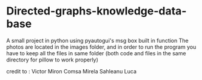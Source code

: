# Directed-graphs-knowledge-data-base
A small project in python using pyautogui's msg box built in function 
The photos are located in the images folder, and in order to run the program you have to keep all the files in same folder (both code and files in the same directory for pillow to work properly) 

credit to : Victor Miron 
            Comsa Mirela
            Sahleanu Luca
